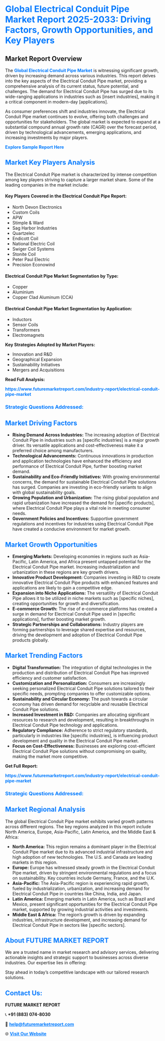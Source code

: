 <h1 style="color: #007BFF;">Global Electrical Conduit Pipe Market Report 2025-2033: Driving Factors, Growth Opportunities, and Key Players</h1>

<section id="overview">
<h2>Market Report Overview</h2>
<p>The <a href="https://www.futuremarketreport.com/industry-report/electrical-conduit-pipe-market" style="color: #007BFF; text-decoration: none;"><strong>Global Electrical Conduit Pipe Market</strong></a> is witnessing significant growth, driven by increasing demand across various industries. This report delves into the key aspects of the Electrical Conduit Pipe market, providing a comprehensive analysis of its current status, future potential, and challenges. The demand for Electrical Conduit Pipe has surged due to its wide-ranging applications in industries such as [insert industries], making it a critical component in modern-day [applications].</p>
<p>As consumer preferences shift and industries innovate, the Electrical Conduit Pipe market continues to evolve, offering both challenges and opportunities for stakeholders. The global market is expected to expand at a substantial compound annual growth rate (CAGR) over the forecast period, driven by technological advancements, emerging applications, and increasing investments by major players.</p>
</section>

<section id="overview">
<p><a href="https://www.futuremarketreport.com/request-sample/reportId=34523" style="color: #007BFF; text-decoration: none;"><strong>Explore Sample Report Here</strong></a></p>
</section>

<section id="key-players">
<h2 style="color: #007BFF;">Market Key Players Analysis</h2>
<p>The Electrical Conduit Pipe market is characterized by intense competition among key players striving to capture a larger market share. Some of the leading companies in the market include:</p>
<h4>Key Players Covered in the Electrical Conduit Pipe Report:</h4>
<ul><li>North Devon Electronics</li><li>Custom Coils</li><li>APW</li><li>Stimple &amp; Ward</li><li>Sag Harbor Industries</li><li>Quartzelec</li><li>Endicott Coil</li><li>National Electric Coil</li><li>Swiger Coil Systems</li><li>Stonite Coil</li><li>Peter Paul Electric</li><li>Precision Econowind</li></ul>
<h4>Electrical Conduit Pipe Market Segmentation by Type:</h4>
<ul><li>Copper</li><li>Aluminium</li><li>Copper Clad Aluminum (CCA)</li></ul>

<h4>Electrical Conduit Pipe Market Segmentation by Application:</h4>
<ul><li>Inductors</li><li>Sensor Coils</li><li>Transformers</li><li>Electromagnets</li></ul>
<p><strong>Key Strategies Adopted by Market Players:</strong></p>
<ul>
<li>Innovation and R&D</li>
<li>Geographical Expansion</li>
<li>Sustainability Initiatives</li>
<li>Mergers and Acquisitions</li>
</ul>
</section>

<section>
<p><strong>Read Full Analysis: </strong></p><a href="https://www.futuremarketreport.com/industry-report/electrical-conduit-pipe-market" style="color: #007BFF; text-decoration: none;"><strong>https://www.futuremarketreport.com/industry-report/electrical-conduit-pipe-market</strong></a>
<h3 style="color: #007BFF;">Strategic Questions Addressed:</h3>
</section>

<section id="driving-factors">
<h2 style="color: #007BFF;">Market Driving Factors</h2>
<ul>
<li><strong>Rising Demand Across Industries:</strong> The increasing adoption of Electrical Conduit Pipe in industries such as [specific industries] is a major growth driver. Its versatile applications and cost-effectiveness make it a preferred choice among manufacturers.</li>
<li><strong>Technological Advancements:</strong> Continuous innovations in production and application technologies have enhanced the efficiency and performance of Electrical Conduit Pipe, further boosting market demand.</li>
<li><strong>Sustainability and Eco-Friendly Initiatives:</strong> With growing environmental concerns, the demand for sustainable Electrical Conduit Pipe solutions has surged. Companies are investing in eco-friendly variants to align with global sustainability goals.</li>
<li><strong>Growing Population and Urbanization:</strong> The rising global population and rapid urbanization have increased the demand for [specific products], where Electrical Conduit Pipe plays a vital role in meeting consumer needs.</li>
<li><strong>Government Policies and Incentives:</strong> Supportive government regulations and incentives for industries using Electrical Conduit Pipe have created a conducive environment for market growth.</li>
</ul>
</section>

<section id="growth-opportunities">
<h2 style="color: #007BFF;">Market Growth Opportunities</h2>
<ul>
<li><strong>Emerging Markets:</strong> Developing economies in regions such as Asia-Pacific, Latin America, and Africa present untapped potential for the Electrical Conduit Pipe market. Increasing industrialization and urbanization in these regions are key growth drivers.</li>
<li><strong>Innovative Product Development:</strong> Companies investing in R&D to create innovative Electrical Conduit Pipe products with enhanced features and applications are likely to gain a competitive edge.</li>
<li><strong>Expansion into Niche Applications:</strong> The versatility of Electrical Conduit Pipe allows it to be utilized in niche markets such as [specific niches], creating opportunities for growth and diversification.</li>
<li><strong>E-commerce Growth:</strong> The rise of e-commerce platforms has created a surge in demand for Electrical Conduit Pipe used in [specific applications], further boosting market growth.</li>
<li><strong>Strategic Partnerships and Collaborations:</strong> Industry players are forming partnerships to leverage shared expertise and resources, driving the development and adoption of Electrical Conduit Pipe products globally.</li>
</ul>
</section>

<section id="trending-factors">
<h2 style="color: #007BFF;">Market Trending Factors</h2>
<ul>
<li><strong>Digital Transformation:</strong> The integration of digital technologies in the production and distribution of Electrical Conduit Pipe has improved efficiency and customer satisfaction.</li>
<li><strong>Customization and Personalization:</strong> Consumers are increasingly seeking personalized Electrical Conduit Pipe solutions tailored to their specific needs, prompting companies to offer customizable options.</li>
<li><strong>Sustainability and Circular Economy:</strong> The push towards a circular economy has driven demand for recyclable and reusable Electrical Conduit Pipe solutions.</li>
<li><strong>Increased Investment in R&D:</strong> Companies are allocating significant resources to research and development, resulting in breakthroughs in Electrical Conduit Pipe technology and applications.</li>
<li><strong>Regulatory Compliance:</strong> Adherence to strict regulatory standards, particularly in industries like [specific industries], is influencing product development and quality in the Electrical Conduit Pipe market.</li>
<li><strong>Focus on Cost-Effectiveness:</strong> Businesses are exploring cost-efficient Electrical Conduit Pipe solutions without compromising on quality, making the market more competitive.</li>
</ul>
</section>

<section>
<p><strong>Get Full Report: </strong></p><a href="https://www.futuremarketreport.com/industry-report/electrical-conduit-pipe-market" style="color: #007BFF; text-decoration: none;"><strong>https://www.futuremarketreport.com/industry-report/electrical-conduit-pipe-market</strong></a>
<h3 style="color: #007BFF;">Strategic Questions Addressed:</h3>
</section>


<section id="regional-analysis">
<h2 style="color: #007BFF;">Market Regional Analysis</h2>
<p>The global Electrical Conduit Pipe market exhibits varied growth patterns across different regions. The key regions analyzed in this report include North America, Europe, Asia-Pacific, Latin America, and the Middle East & Africa:</p>
<ul>
<li><strong>North America:</strong> This region remains a dominant player in the Electrical Conduit Pipe market due to its advanced industrial infrastructure and high adoption of new technologies. The U.S. and Canada are leading markets in this region.</li>
<li><strong>Europe:</strong> Europe has witnessed steady growth in the Electrical Conduit Pipe market, driven by stringent environmental regulations and a focus on sustainability. Key countries include Germany, France, and the U.K.</li>
<li><strong>Asia-Pacific:</strong> The Asia-Pacific region is experiencing rapid growth, fueled by industrialization, urbanization, and increasing demand for Electrical Conduit Pipe in countries like China, India, and Japan.</li>
<li><strong>Latin America:</strong> Emerging markets in Latin America, such as Brazil and Mexico, present significant opportunities for the Electrical Conduit Pipe market, supported by growing industrial activities and investments.</li>
<li><strong>Middle East & Africa:</strong> The region’s growth is driven by expanding industries, infrastructure development, and increasing demand for Electrical Conduit Pipe in sectors like [specific sectors].</li>
</ul>
</section>

<footer>
<h2 style="color: #007BFF;">About FUTURE MARKET REPORT</h2>
<p>We are a trusted name in market research and advisory services, delivering actionable insights and strategic support to businesses across diverse industries. Our expertise lies in offering:</p>

<p>Stay ahead in today’s competitive landscape with our tailored research solutions.</p>

<h2 style="color: #007BFF;">Contact Us:</h2>
<p><strong>FUTURE MARKET REPORT</strong></p>
<p>📞 <strong>+91 (883) 074-8030</strong></p>
<p>📧 <strong><a href="mailto:help@futuremarketreport.com" style="color: #007BFF;">help@futuremarketreport.com</a></strong></p>
<p>🌐 <strong><a href="https://www.futuremarketreport.com/" style="color: #007BFF;">Visit Our Website</a></strong></p>
</footer>